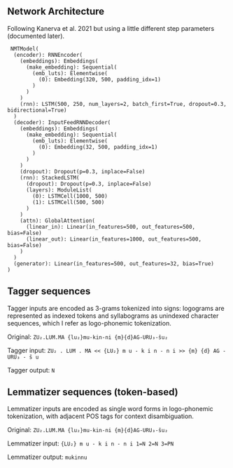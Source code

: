## Network Architecture
Following Kanerva et al. 2021 but using a little different step parameters (documented later).

```
 NMTModel(
  (encoder): RNNEncoder(
    (embeddings): Embeddings(
      (make_embedding): Sequential(
        (emb_luts): Elementwise(
          (0): Embedding(320, 500, padding_idx=1)
        )
      )
    )
    (rnn): LSTM(500, 250, num_layers=2, batch_first=True, dropout=0.3, bidirectional=True)
  )
  (decoder): InputFeedRNNDecoder(
    (embeddings): Embeddings(
      (make_embedding): Sequential(
        (emb_luts): Elementwise(
          (0): Embedding(32, 500, padding_idx=1)
        )
      )
    )
    (dropout): Dropout(p=0.3, inplace=False)
    (rnn): StackedLSTM(
      (dropout): Dropout(p=0.3, inplace=False)
      (layers): ModuleList(
        (0): LSTMCell(1000, 500)
        (1): LSTMCell(500, 500)
      )
    )
    (attn): GlobalAttention(
      (linear_in): Linear(in_features=500, out_features=500, bias=False)
      (linear_out): Linear(in_features=1000, out_features=500, bias=False)
    )
  )
  (generator): Linear(in_features=500, out_features=32, bias=True)
)

```

## Tagger sequences
Tagger inputs are encoded as 3-grams tokenized into signs: logograms are represented as indexed tokens and syllabograms as unindexed character sequences, which I refer as logo-phonemic tokenization.

Original: ```ZU₂.LUM.MA {lu₂}mu-kin-ni {m}{d}AG-URU₃-šu₂```

Tagger input: ```ZU₂ . LUM . MA << {LU₂} m u - k i n - n i >> {m} {d} AG - URU₃ - š u```

Tagger output: ```N```

## Lemmatizer sequences (token-based)
Lemmatizer inputs are encoded as single word forms in logo-phonemic tokenization, with adjacent POS tags for context disambiguation.

Original: ```ZU₂.LUM.MA {lu₂}mu-kin-ni {m}{d}AG-URU₃-šu₂```

Lemmatizer input: ```{LU₂} m u - k i n - n i 1=N 2=N 3=PN```

Lemmatizer output: ```mukinnu```

